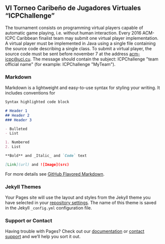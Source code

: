 ## VI Torneo Caribeño de Jugadores Virtuales “ICPChallenge” 

The tournament consists on programming virtual players capable of automatic game playing, i.e. without human interaction. Every 2016 ACM-ICPC Caribbean finalist team may submit one virtual player implementation. A virtual player must be implemented in Java using a single file containing the source code describing a single class. To submit a virtual player, the source code must be sent before november 7 at the address acm-icpc@uci.cu. The message should contain the subject: ICPChallenge "team official name" (for example: ICPChallenge "MyTeam").

### Markdown

Markdown is a lightweight and easy-to-use syntax for styling your writing. It includes conventions for

```markdown
Syntax highlighted code block

# Header 1
## Header 2
### Header 3

- Bulleted
- List

1. Numbered
2. List

**Bold** and _Italic_ and `Code` text

[Link](url) and ![Image](src)
```

For more details see [GitHub Flavored Markdown](https://guides.github.com/features/mastering-markdown/).

### Jekyll Themes

Your Pages site will use the layout and styles from the Jekyll theme you have selected in your [repository settings](https://github.com/eayero/acm-challenge-2018/settings). The name of this theme is saved in the Jekyll `_config.yml` configuration file.

### Support or Contact

Having trouble with Pages? Check out our [documentation](https://help.github.com/categories/github-pages-basics/) or [contact support](https://github.com/contact) and we’ll help you sort it out.
